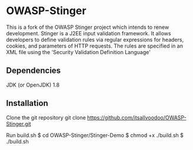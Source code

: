 # OWASP-Stinger
This is a fork of the OWASP Stinger project which intends to renew development. Stinger is a J2EE input validation framework. It allows developers to define validation rules via regular expressions for headers, cookies, and parameters of HTTP requests. The rules are specified in an XML file using the 'Security Validation Definition Language'

## Dependencies
JDK (or OpenJDK) 1.8

## Installation
Clone the git repository
    git clone https://github.com/itsallvoodoo/OWASP-Stinger.git

Run build.sh
    $ cd OWASP-Stinger/Stinger-Demo
    $ chmod +x ./build.sh
    $ ./build.sh
